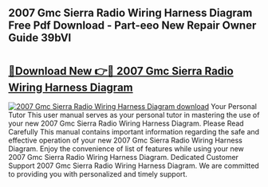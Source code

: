 ## 2007 Gmc Sierra Radio Wiring Harness Diagram Free Pdf Download - Part-eeo New Repair Owner Guide 39bVl

# <h2><a href="http://dfhqrs.blite.top/?on=2007+Gmc+Sierra+Radio+Wiring+Harness+Diagram">🔗Download New 👉🔴 2007 Gmc Sierra Radio Wiring Harness Diagram</a></h2>

[![2007 Gmc Sierra Radio Wiring Harness Diagram download](https://i.imgur.com/lujVjoI.png)](http://dfhqrs.blite.top/?on=2007+Gmc+Sierra+Radio+Wiring+Harness+Diagram)
Your Personal Tutor This user manual serves as your personal tutor in mastering the use of your new 2007 Gmc Sierra Radio Wiring Harness Diagram. Please Read Carefully This manual contains important information regarding the safe and effective operation of your new 2007 Gmc Sierra Radio Wiring Harness Diagram. Enjoy the convenience of list of features while using your new 2007 Gmc Sierra Radio Wiring Harness Diagram. Dedicated Customer Support 2007 Gmc Sierra Radio Wiring Harness Diagram. We are committed to providing you with personalized and timely support.
